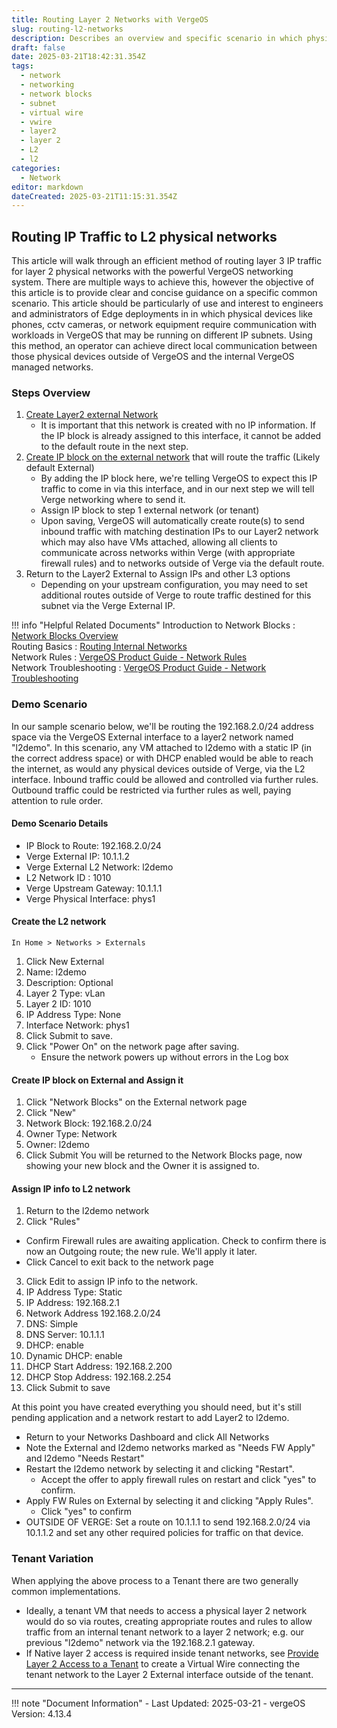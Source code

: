 ```yaml
---
title: Routing Layer 2 Networks with VergeOS
slug: routing-l2-networks
description: Describes an overview and specific scenario in which physical devices are routed via Layer 3 Verge networks.
draft: false
date: 2025-03-21T18:42:31.354Z
tags:
  - network
  - networking
  - network blocks
  - subnet
  - virtual wire
  - vwire
  - layer2
  - layer 2
  - L2
  - l2
categories:
  - Network
editor: markdown
dateCreated: 2025-03-21T11:15:31.354Z
---
```

## Routing IP Traffic to L2 physical networks
This article will walk through an efficient method of routing layer 3 IP traffic for layer 2 physical networks with the powerful VergeOS networking system. There are multiple ways to achieve this, however the objective of this article is to provide clear and concise guidance on a specific common scenario. This article should be particularly of use and interest to engineers and administrators of Edge deployments in  in which physical devices like phones, cctv cameras, or network equipment require communication with workloads in VergeOS that may be running on different IP subnets. Using this method, an operator can achieve direct local communication between those physical devices outside of VergeOS and the internal VergeOS managed networks.
    
### Steps Overview
1. [Create Layer2 external Network](/knowledge-base/network-blocks/)
	- It is important that this network is created with no IP information. If the IP block is already assigned to this interface, it cannot be added to the default route in the next step.
2. [Create IP block on the external network](/knowledge-base/network-blocks/?h=block#creating-a-network-block) that will route the traffic (Likely default External)
	- By adding the IP block here, we're telling VergeOS to expect this IP traffic to come in via this interface, and in our next step we will tell Verge networking where to send it.
	- Assign IP block to step 1 external network (or tenant)
	- Upon saving, VergeOS will automatically create route(s) to send inbound traffic with matching destination IPs to our Layer2 network which may also have VMs attached, allowing all clients to communicate across networks within Verge (with appropriate firewall rules) and to networks outside of Verge via the default route.
3. Return to the Layer2 External to Assign IPs and other L3 options
    - Depending on your upstream configuration, you may need to set additional routes outside of Verge to route traffic destined for this subnet via the Verge External IP.

!!! info "Helpful Related Documents"
	Introduction to Network Blocks : [Network Blocks Overview](/knowledge-base/network-blocks/) <br>
	Routing Basics : [Routing Internal Networks](/knowledge-base/routing-internal-networks/) <br>
    Network Rules : [VergeOS Product Guide - Network Rules](/product-guide/networks/network-rules/) <br>
    Network Troubleshooting : [VergeOS Product Guide - Network Troubleshooting](/product-guide/networks/net-troubleshooting/)

### Demo Scenario
In our sample scenario below, we'll be routing the 192.168.2.0/24 address space via the VergeOS External interface to a layer2 network named "l2demo". In this scenario, any VM attached to l2demo with a static IP (in the correct address space) or with DHCP enabled would be able to reach the internet, as would any physical devices outside of Verge, via the L2 interface. Inbound traffic could be allowed and controlled via further rules. Outbound traffic could be restricted via further rules as well, paying attention to rule order.

#### Demo Scenario Details
- IP Block to Route: 192.168.2.0/24
- Verge External IP: 10.1.1.2
- Verge External L2 Network: l2demo
- L2 Network ID : 1010
- Verge Upstream Gateway: 10.1.1.1
- Verge Physical Interface: phys1

#### Create the L2 network
	In Home > Networks > Externals
1. Click New External
2. Name: l2demo
3. Description: Optional
4. Layer 2 Type: vLan
5. Layer 2 ID: 1010
6. IP Address Type: None
7. Interface Network: phys1
8. Click Submit to save.
9. Click "Power On" on the network page after saving. 
   - Ensure the network powers up without errors in the Log box
    
#### Create IP block on External and Assign it
1. Click "Network Blocks" on the External network page
2.  Click "New"
3.  Network Block: 192.168.2.0/24
4.  Owner Type: Network
5.  Owner: l2demo
6.  Click Submit
You will be returned to the Network Blocks page, now showing your new block and the Owner it is assigned to.
    
#### Assign IP info to L2 network
1. Return to the l2demo network
2. Click "Rules"
  - Confirm Firewall rules are awaiting application. Check to confirm there is now an Outgoing route; the new rule. We'll apply it later.
  - Click Cancel to exit back to the network page
3. Click Edit to assign IP info to the network.
4. IP Address Type: Static
5. IP Address: 192.168.2.1
6. Network Address 192.168.2.0/24
7. DNS: Simple
8. DNS Server: 10.1.1.1
9. DHCP: enable
10. Dynamic DHCP: enable
11. DHCP Start Address: 192.168.2.200
12. DHCP Stop Address: 192.168.2.254
13. Click Submit to save

At this point you have created everything you should need, but it's still pending application and a network restart to add Layer2 to l2demo.
- Return to your Networks Dashboard and click All Networks
- Note the External and l2demo networks marked as "Needs FW Apply" and l2demo "Needs Restart"
- Restart the l2demo network by selecting it and clicking "Restart".
  - Accept the offer to apply firewall rules on restart and click "yes" to confirm.
- Apply FW Rules on External by selecting it and clicking "Apply Rules".
  - Click "yes" to confirm
- OUTSIDE OF VERGE: Set a route on 10.1.1.1 to send 192.168.2.0/24 via 10.1.1.2 and set any other required policies for traffic on that device.

### Tenant Variation
When applying the above process to a Tenant there are two generally common implementations. 

- Ideally, a tenant VM that needs to access a physical layer 2 network would do so via routes, creating appropriate routes and rules to allow traffic from an internal tenant network to a layer 2 network; e.g. our previous "l2demo" network via the 192.168.2.1 gateway. 
- If Native layer 2 access is required inside tenant networks, see [Provide Layer 2 Access to a Tenant](/knowledge-base/provide-layer2-to-tenant/) to create a Virtual Wire connecting the tenant network to the Layer 2 External interface outside of the tenant. 
  
---

!!! note "Document Information"
    - Last Updated: 2025-03-21
    - vergeOS Version: 4.13.4
